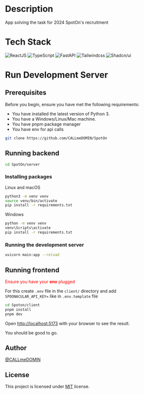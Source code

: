 # Description

App solving the task for 2024 SpotOn's recruitment

# Tech Stack

![ReactJS](https://img.shields.io/badge/React-20232A?style=for-the-badge&logo=react&logoColor=61DAFB)
![TypeScript](https://img.shields.io/badge/TypeScript-007ACC?style=for-the-badge&logo=typescript&logoColor=white)
![FastAPI](https://img.shields.io/badge/fastapi-109989?style=for-the-badge&logo=FASTAPI&logoColor=white)
![Tailwindcss](https://img.shields.io/badge/Tailwind_CSS-38B2AC?style=for-the-badge&logo=tailwind-css&logoColor=white)
![Shadcn/ui](https://img.shields.io/badge/shadcn%2Fui-000000?style=for-the-badge&logo=shadcnui&logoColor=white)

# Run Development Server


## Prerequisites

Before you begin, ensure you have met the following requirements:
* You have installed the latest version of Python 3.
* You have a Windows/Linux/Mac machine.
* You have pnpm package manager
* You have env for api calls

```bash
git clone https://github.com/CALLmeDOMIN/SpotOn
```

## Running backend

```bash
cd SpotOn/server
```

### Installing packages
Linux and macOS

```bash
python3 -m venv venv
source venv/bin/activate
pip install -r requirements.txt
```

Windows

```bash
python -m venv venv
venv\Scripts\activate
pip install -r requirements.txt
```

### Running the development server

```bash
uvicorn main:app --reload
```

## Running frontend

<span style="color: red;">Ensure you have your **env** plugged</span>

For this create `.env` file in the `client/` directory and add `SPOONACULAR_API_KEY=` like in `.env.template` file

```bash
cd Spoton/client
pnpm install
pnpm dev
```

Open [http://localhost:5173](http://localhost:3000) with your browser to see the result.

You should be good to go.


## Author

[@CALLmeDOMIN](https://github.com/CALLmeDOMIN)


## License

This project is licensed under [MIT](./LICENSE) license.